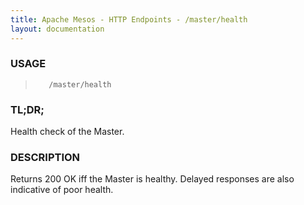 ```yaml
---
title: Apache Mesos - HTTP Endpoints - /master/health
layout: documentation
---
```

<!--- This is an automatically generated file. DO NOT EDIT! --->

### USAGE ###
>        /master/health

### TL;DR; ###
Health check of the Master.

### DESCRIPTION ###
Returns 200 OK iff the Master is healthy.
Delayed responses are also indicative of poor health.